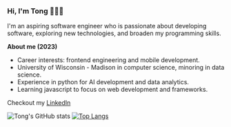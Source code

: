 ### Hi, I'm Tong 👋👨‍💻

I'm an aspiring software engineer who is passionate about developing software, exploring new technologies, and broaden my programming skills.

**About me (2023)**
* Career interests: frontend engineering and mobile development. 
* University of Wisconsin - Madison in computer science, minoring in data science.
* Experience in python for AI development and data analytics. 
* Learning javascript to focus on web development and frameworks.

Checkout my [LinkedIn](https://www.linkedin.com/in/tongyang20/) 


![Tong's GitHub stats](https://github-readme-stats.vercel.app/api?username=TongYang-tech&show_icons=true&theme=tokyonight)
[![Top Langs](https://github-readme-stats.vercel.app/api/top-langs/?username=TongYang-tech&hide_progress=true&theme=tokyonight)](https://github.com/anuraghazra/github-readme-stats)

